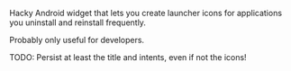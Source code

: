 Hacky Android widget that lets you create launcher icons for applications you uninstall and reinstall frequently.

Probably only useful for developers.

TODO: Persist at least the title and intents, even if not the icons!
